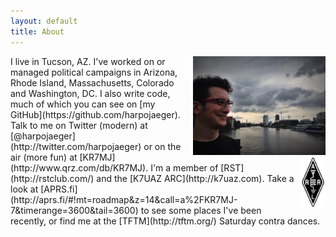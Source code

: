 ```yaml
---
layout: default
title: About
---
```

<div style="float:right;width:42%;margin-left:10px;"><img alt="A picture of me over the water in Berlin, Germany." src="/assets/media/jekyll/images/about/profile-berlin.jpg" /></div>
I live in Tucson, AZ. I've worked on or managed political campaigns in Arizona, Rhode Island, Massachusetts, Colorado and Washington, DC. I also write code, much of which you can see on [my GitHub](https://github.com/harpojaeger).

<div style="float:right;width:40px;clear:both;margin-left:10px;"><img alt="American Radio Relay League logo" src="/assets/media/jekyll/images/about/arrl_logo.gif" /></div>
Talk to me on Twitter (modern) at [@harpojaeger](http://twitter.com/harpojaeger) or on the air (more fun) at [KR7MJ](http://www.qrz.com/db/KR7MJ). I'm a member of [RST](http://rstclub.com/) and the [K7UAZ ARC](http://k7uaz.com). Take a look at [APRS.fi](http://aprs.fi/#!mt=roadmap&z=14&call=a%2FKR7MJ-7&timerange=3600&tail=3600) to see some places I've been recently, or find me at the [TFTM](http://tftm.org/) Saturday contra dances.
